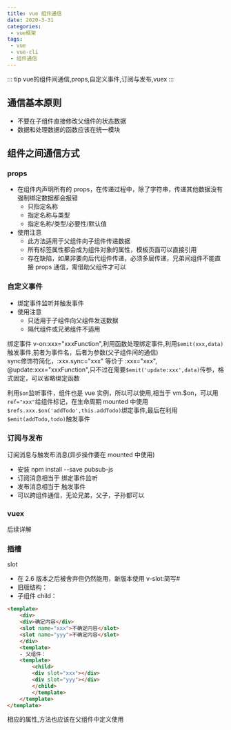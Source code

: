 ```yaml
---
title: vue 组件通信
date: 2020-3-31
categories:
 - vue框架
tags:
 - vue
 - vue-cli
 - 组件通信
---
```


::: tip
vue的组件间通信,props,自定义事件,订阅与发布,vuex
:::

<!-- more -->

## 通信基本原则

- 不要在子组件直接修改父组件的状态数据
- 数据和处理数据的函数应该在统一模块

## 组件之间通信方式

### props

- 在组件内声明所有的 props，在传递过程中，除了字符串，传递其他数据没有强制绑定数据都会报错
  - 只指定名称
  - 指定名称与类型
  - 指定名称/类型/必要性/默认值
- 使用注意
  - 此方法适用于父组件向子组件传递数据
  - 所有标签属性都会成为组件对象的属性，模板页面可以直接引用
  - 存在缺陷，如果非要向后代组件传递，必须多层传递，兄弟间组件不能直接 props 通信，需借助父组件才可以

### 自定义事件

- 绑定事件监听并触发事件
- 使用注意
  - 只适用于子组件向父组件发送数据
  - 隔代组件或兄弟组件不适用

绑定事件 v-on:xxx="xxxFunction",利用函数处理绑定事件,利用`$emit(xxx,data)`触发事件,前者为事件名，后者为参数(父子组件间的通信)  
sync修饰符简化，:xxx.sync="xxx" 等价于 :xxx="xxx", @update:xxx="xxxFunction",只不过在需要`$emit('update:xxx',data)`传参，格式固定，可以省略绑定函数  

利用`$on`监听事件，组件也是 vue 实例，所以可以使用,相当于 vm.\$on，可以用`ref="xxx"`给组件标记，在生命周期 mounted 中使用`$refs.xxx.$on('addTodo',this.addTodo)`绑定事件,最后在利用`$emit(addTodo,todo)`触发事件

### 订阅与发布

订阅消息与触发布消息(异步操作要在 mounted 中使用)

- 安装 npm install --save pubsub-js
- 订阅消息相当于 绑定事件监听
- 发布消息相当于 触发事件
- 可以跨组件通信，无论兄弟，父子，子孙都可以

### vuex

后续详解

### 插槽

slot

- 在 2.6 版本之后被舍弃但仍然能用，新版本使用 v-slot:简写#
- 旧版结构：
- 子组件 child：

````html
<template>
    <div>
    <div>确定内容</div>
    <slot name="xxx">不确定内容</slot>
    <slot name="yyy">不确定内容</slot>
    </div>
    <template>
    - 父组件：
    <template>
        <child>
        <div slot="xxx"></div>
        <div slot="yyy"></div>
        </child>
        </template>
    </template>
</template>
````

相应的属性,方法也应该在父组件中定义使用
